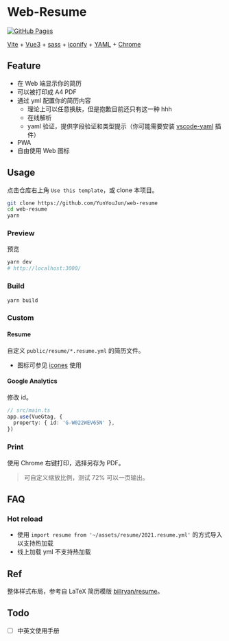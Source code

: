 # Web-Resume

[![GitHub Pages](https://github.com/YunYouJun/web-resume/actions/workflows/gh-pages.yml/badge.svg)](https://github.com/YunYouJun/web-resume/actions/workflows/gh-pages.yml)

[Vite](https://vitejs.dev/) + [Vue3](https://github.com/vuejs/vue-next/) + [sass](https://sass-lang.com/) + [iconify](https://github.com/iconify) + [YAML](https://yaml.org/) + [Chrome](https://www.google.com/chrome/)

## Feature

- 在 Web 端显示你的简历
- 可以被打印成 A4 PDF
- 通过 yml 配置你的简历内容
  - 理论上可以任意换肤，但是抱歉目前还只有这一种 hhh
  - 在线解析
  - yaml 验证，提供字段验证和类型提示（你可能需要安装 [vscode-yaml](https://github.com/redhat-developer/vscode-yaml) 插件）
- PWA
- 自由使用 Web 图标

## Usage

点击仓库右上角 `Use this template`，或 clone 本项目。

```bash
git clone https://github.com/YunYouJun/web-resume
cd web-resume
yarn
```

### Preview

预览

```sh
yarn dev
# http://localhost:3000/
```

### Build

```sh
yarn build
```

### Custom

#### Resume

自定义 `public/resume/*.resume.yml` 的简历文件。

- 图标可参见 [icones](https://icones.js.org/) 使用

#### Google Analytics

修改 id。

```ts
// src/main.ts
app.use(VueGtag, {
  property: { id: 'G-W022WEV65N' },
})
```

### Print

使用 Chrome 右键打印，选择另存为 PDF。

> 可自定义缩放比例，测试 72% 可以一页输出。

## FAQ

### Hot reload

- 使用 `import resume from '~/assets/resume/2021.resume.yml'` 的方式导入以支持热加载
- 线上加载 yml 不支持热加载

## Ref

整体样式布局，参考自 LaTeX 简历模版 [billryan/resume](https://github.com/billryan/resume/tree/zh_CN)。

## Todo

- [ ] 中英文使用手册
